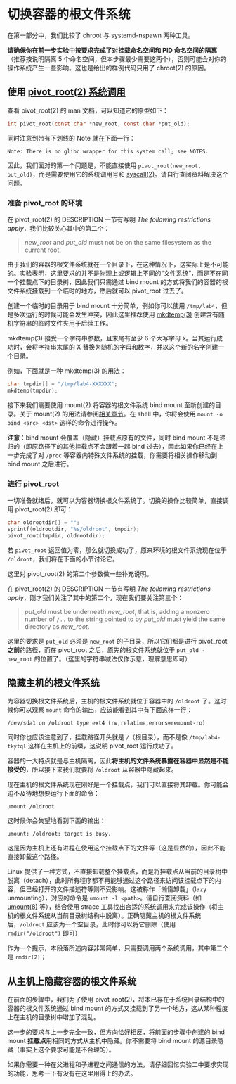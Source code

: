 # 切换容器的根文件系统

在第一部分中，我们比较了 chroot 与 systemd-nspawn 两种工具。

**请确保你在前一步实验中按要求完成了对挂载命名空间和 PID 命名空间的隔离**（推荐按说明隔离 5 个命名空间，但本步骤最少需要这两个），否则可能会对你的操作系统产生一些影响。这也是给出的样例代码只用了 chroot(2) 的原因。

## 使用 [pivot\_root(2) 系统调用][pivot_root.2]

查看 pivot\_root(2) 的 man 文档，可以知道它的原型如下：

```c
int pivot_root(const char *new_root, const char *put_old);
```

同时注意到带有下划线的 Note 就在下面一行：

```text
Note: There is no glibc wrapper for this system call; see NOTES.
```

因此，我们面对的第一个问题是，不能直接使用 `pivot_root(new_root, put_old)`，而是需要使用它的系统调用号和 [syscall(2)][syscall.2]。请自行查阅资料解决这个问题。

### 准备 pivot\_root 的环境

在 pivot\_root(2) 的 DESCRIPTION 一节有写明 *The following restrictions apply*，我们比较关心其中的第二个：

> *new\_root* and *put\_old* must not be on the same filesystem as the current root.

由于我们的容器的根文件系统就在一个目录下，在这种情况下，这实际上是不可能的。实验表明，这里要求的并不是物理上或逻辑上不同的“文件系统”，而是不在同一个挂载点下的目录树，因此我们只需通过 bind mount 的方式将我们的容器的根文件系统挂载到一个临时的地方，然后就可以 pivot\_root 过去了。

创建一个临时的目录用于 bind mount 十分简单，例如你可以使用 `/tmp/lab4`，但是多次运行的时候可能会发生冲突，因此这里推荐使用 [mkdtemp(3)][mkdtemp.3] 创建含有随机字符串的临时文件夹用于后续工作。

mkdtemp(3) 接受一个字符串参数，且末尾有至少 6 个大写字母 `X`。当其运行成功时，会将字符串末尾的 X 替换为随机的字母和数字，并以这个新的名字创建一个目录。

例如，下面就是一种 mkdtemp(3) 的用法：

```c
char tmpdir[] = "/tmp/lab4-XXXXXX";
mkdtemp(tmpdir);
```

接下来我们需要使用 mount(2) 将容器的根文件系统 bind mount 至新创建的目录。关于 mount(2) 的用法请参阅[相关章节](../mounts/README.md)。在 shell 中，你将会使用 `mount -o bind <src> <dst>` 这样的命令进行操作。

**注意**：bind mount 会覆盖（隐藏）挂载点原有的文件，同时 bind mount 不是递归的（即原路径下的其他挂载点不会跟着一起 bind 过去），因此如果你已经在上一步完成了对 `/proc` 等容器内特殊文件系统的挂载，你需要将相关操作移动到 bind mount 之后进行。

### 进行 pivot\_root

一切准备就绪后，就可以为容器切换根文件系统了。切换的操作比较简单，直接调用 pivot\_root(2) 即可：

```c
char oldrootdir[] = "";
sprintf(oldrootdir, "%s/oldroot", tmpdir);
pivot_root(tmpdir, oldrootdir);
```

若 `pivot_root` 返回值为零，那么就切换成功了，原来环境的根文件系统现在位于 `/oldroot`，我们将在下面的小节讨论它。

这里对 pivot\_root(2) 的第二个参数做一些补充说明。

在 pivot\_root(2) 的 DESCRIPTION 一节有写明 *The following restrictions apply*，刚才我们关注了其中的第二个，现在我们要关注第三个：

> *put\_old* must be underneath *new\_root*, that is, adding a nonzero number of `/..` to the string pointed to by *put\_old* must yield the same directory as *new\_root*.

这里的要求是 `put_old` 必须是 `new_root` 的子目录，所以它们都是进行 pivot\_root **之前**的路径，而在 pivot\_root 之后，原先的根文件系统就位于 `put_old - new_root` 的位置了。（这里的字符串减法仅作示意，理解意思即可）

## 隐藏主机的根文件系统

为容器切换根文件系统后，主机的根文件系统就位于容器中的 `/oldroot` 了。这时候你可以观察 `mount` 命令的输出，应该能看到其中有下面这样一行：

```text
/dev/sda1 on /oldroot type ext4 (rw,relatime,errors=remount-ro)
```

同时你也应该注意到了，挂载路径开头就是 `/`（根目录），而不是像 `/tmp/lab4-tkytql` 这样在主机上的前缀，这说明 pivot\_root 运行成功了。

容器的一大特点就是与主机隔离，因此**将主机的文件系统暴露在容器中显然是不能接受的**，所以接下来我们就要将 `/oldroot` 从容器中隐藏起来。

现在主机的根文件系统现在刚好是一个挂载点，我们可以直接将其卸载。你可能会迫不及待地想要运行下面的命令：

```shell
umount /oldroot
```

这时候你会失望地看到下面的输出：

```text
umount: /oldroot: target is busy.
```

这是因为主机上还有进程在使用这个挂载点下的文件等（这是显然的），因此不能直接卸载这个路径。

Linux 提供了一种方式，不直接卸载整个挂载点，而是将挂载点从当前的目录树中脱离（detach），此时所有程序都不再能够通过这个路径来访问该挂载点下的内容，但已经打开的文件描述符等则不受影响。这被称作「懒惰卸载」（lazy unmounting），对应的命令是 `umount -l <path>`。请自行查阅资料（如 [umount(8)][umount.8] 等），结合使用 strace 工具找出合适的系统调用来完成该操作（将主机的根文件系统从当前目录树结构中脱离）。正确隐藏主机的根文件系统后，`/oldroot` 应该为一个空目录，此时你可以将它删除（使用 `rmdir("/oldroot")` 即可）

作为一个提示，本段落所述内容非常简单，只需要调用两个系统调用，其中第二个是 `rmdir(2)`；

## 从主机上隐藏容器的根文件系统

在前面的步骤中，我们为了使用 pivot\_root(2)，将本已存在于系统目录结构中的容器的根文件系统通过 bind mount 的方式又挂载到了另一个地方，这从某种程度上在主机的目录树中增加了混乱。

这一步的要求与上一步完全一致，但方向恰好相反，将前面的步骤中创建的 bind mount **挂载点**用相同的方式从主机中隐藏。你不需要将 bind mount 的源目录隐藏（事实上这个要求可能是不合理的）。

如果你需要一种在父进程和子进程之间通信的方法，请仔细回忆实验二中要求实现的功能，思考一下有没有在这里用得上的办法。


  [pivot_root.2]: http://man7.org/linux/man-pages/man2/pivot_root.2.html
  [syscall.2]: http://man7.org/linux/man-pages/man2/syscall.2.html
  [mkdtemp.3]: http://man7.org/linux/man-pages/man3/mkdtemp.3.html
  [umount.8]: http://man7.org/linux/man-pages/man8/syscall.8.html
